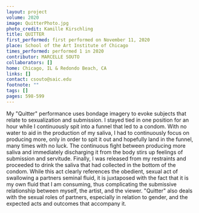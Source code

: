 ```yaml
---
layout: project
volume: 2020
image: QuitterPhoto.jpg
photo_credit: Kamille Kirschling
title: QUITTER
first_performed: first performed on November 11, 2020
place: School of the Art Institute of Chicago
times_performed: performed 1 in 2020
contributor: MARCELLE SOUTO
collaborators: []
home: Chicago, IL & Redondo Beach, CA
links: []
contact: csouto@saic.edu
footnote: ""
tags: []
pages: 598-599
---
```


My "Quitter" performance uses bondage imagery to evoke subjects that relate to sexualization and submission. I stayed tied in one position for an hour while I continuously spit into a funnel that led to a condom. With no water to aid in the production of my saliva, I had to continuously focus on producing more, only in order to spit it out and hopefully land in the funnel, many times with no luck. The continuous fight between producing more saliva and immediately discharging it from the body stirs up feelings of submission and servitude. Finally, I was released from my restraints and proceeded to drink the saliva that had collected in the bottom of the condom. While this act clearly references the obedient, sexual act of swallowing a partners seminal fluid, it is juxtaposed with the fact that it is my own fluid that I am consuming, thus complicating the submissive relationship between myself, the artist, and the viewer. "Quitter" also deals with the sexual roles of partners, especially in relation to gender, and the expected acts and outcomes that accompany it.
